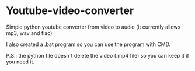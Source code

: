 # Youtube-video-converter
Simple python youtube converter from video to audio (it currently allows mp3, wav and flac)

I also created a .bat program so you can use the program with CMD.

P.S.: the python file doesn´t delete the video (.mp4 file) so you can keep it if you need it.
